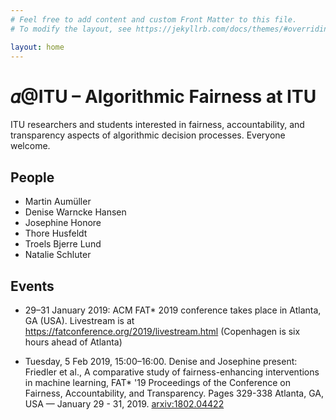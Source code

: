 ```yaml
---
# Feel free to add content and custom Front Matter to this file.
# To modify the layout, see https://jekyllrb.com/docs/themes/#overriding-theme-defaults

layout: home
---
```


# 𝛼@ITU – Algorithmic Fairness at ITU 

ITU researchers and students interested in fairness, accountability, and transparency aspects of algorithmic decision processes. Everyone welcome.

## People

- Martin Aumüller
- Denise Warncke Hansen
- Josephine Honore
- Thore Husfeldt
- Troels Bjerre Lund
- Natalie Schluter

## Events

- 29–31 January 2019: ACM FAT\* 2019 conference takes place in Atlanta, GA (USA). Livestream is at https://fatconference.org/2019/livestream.html (Copenhagen is six hours ahead of Atlanta)

- Tuesday, 5 Feb 2019, 15:00–16:00. Denise and Josephine present: Friedler et al., A comparative study of fairness-enhancing interventions in machine learning, FAT\* '19 Proceedings of the Conference on Fairness, Accountability, and Transparency. Pages 329-338 Atlanta, GA, USA — January 29 - 31, 2019. [arxiv:1802.04422](https://arxiv.org/abs/1802.04422)
